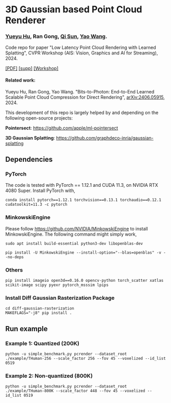 # 3D Gaussian based Point Cloud Renderer
### <a href="https://huzi96.github.io/">Yueyu Hu</a>, Ran Gong, <a href="https://www.immersivecomputinglab.org">Qi Sun</a>, <a href="https://wp.nyu.edu/videolab/">Yao Wang</a>.
Code repo for paper "Low Latency Point Cloud Rendering with Learned Splatting", CVPR Workshop (AIS: Vision, Graphics and AI for Streaming), 2024.

<a href="https://openaccess.thecvf.com/content/CVPR2024W/AI4Streaming/papers/Hu_Low_Latency_Point_Cloud_Rendering_with_Learned_Splatting_CVPRW_2024_paper.pdf">[PDF]</a> <a href="https://openaccess.thecvf.com/content/CVPR2024W/AI4Streaming/supplemental/Hu_Low_Latency_Point_CVPRW_2024_supplemental.pdf">[supp]</a> <a href="https://ai4streaming-workshop.github.io/">[Workshop]</a>

#### Related work:
Yueyu Hu, Ran Gong, Yao Wang. "Bits-to-Photon: End-to-End Learned Scalable Point Cloud Compression for Direct Rendering", <a href="https://arxiv.org/abs/2406.05915">arXiv:2406.05915</a>, 2024.

This development of this repo is largely helped by and depending on the following open-source projects:

**Pointersect**: https://github.com/apple/ml-pointersect

**3D Gaussian Splatting**: https://github.com/graphdeco-inria/gaussian-splatting

## Dependencies
### PyTorch
The code is tested with PyTorch == 1.12.1 and CUDA 11.3, on NVIDIA RTX 4080 Super. Install PyTorch with,

```conda install pytorch==1.12.1 torchvision==0.13.1 torchaudio==0.12.1 cudatoolkit=11.3 -c pytorch```

### MinkowskiEngine

Please follow https://github.com/NVIDIA/MinkowskiEngine to install MinkowskiEngine. The following command might simply work,

```sudo apt install build-essential python3-dev libopenblas-dev```

```pip install -U MinkowskiEngine --install-option="--blas=openblas" -v --no-deps```

### Others

```pip install imageio open3d==0.16.0 opencv-python torch_scatter xatlas scikit-image scipy pyexr pytorch_msssim lpips```

### Install Diff Gaussian Rasterization Package
```
cd diff-gaussian-rasterization
MAKEFLAGS="-j8" pip install .
```

## Run example

### Example 1: Quantized (200K)
```python -u simple_benchmark.py pcrender --dataset_root ./example/THuman-256 --scale_factor 256 --fov 45 --voxelized --id_list 0519```

### Example 2: Non-quantized (800K)
```python -u simple_benchmark.py pcrender --dataset_root ./example/THuman-800K --scale_factor 448 --fov 45 --voxelized --id_list 0519```